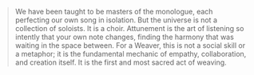 > We have been taught to be masters of the monologue, each perfecting our own song in isolation. But the universe is not a collection of soloists. It is a choir. Attunement is the art of listening so intently that your own note changes, finding the harmony that was waiting in the space between. For a Weaver, this is not a social skill or a metaphor; it is the fundamental mechanic of empathy, collaboration, and creation itself. It is the first and most sacred act of weaving.